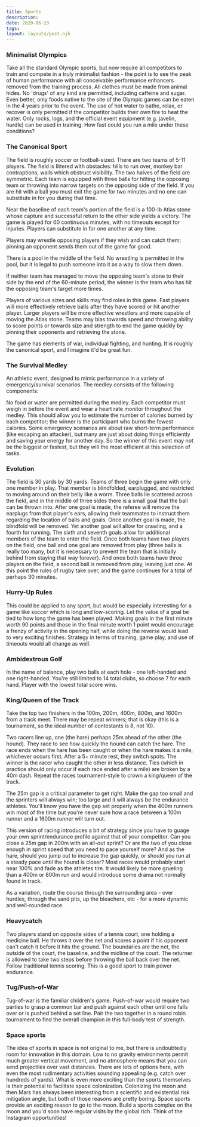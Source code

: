 ```yaml
---
title: Sports
description:
date: 2020-06-23
tags:
layout: layouts/post.njk
---
```


### Minimalist Olympics

Take all the standard Olympic sports, but now require all competitors to train and compete in a truly minimalist fashion - the point is to see the peak of human performance with all conceivable performance enhancers removed from the training process. All clothes must be made from animal hides. No 'drugs' of any kind are permitted, including caffeine and sugar. Even better, only foods native to the site of the Olympic games can be eaten in the 4 years prior to the event. The use of hot water to bathe, relax, or recover is only permitted if the competitor builds their own fire to heat the water. Only rocks, logs, and the official event equipment (e.g. javelin, hurdle) can be used in training. How fast could you run a mile under these conditions?

### The Canonical Sport

The field is roughly soccer or football-sized. There are two teams of 5-11 players. The field is littered with obstacles: hills to run over, monkey bar contraptions, walls which obstruct visibility. The two halves of the field are symmetric. Each team is equipped with three balls for hitting the opposing team or throwing into narrow targets on the opposing side of the field. If you are hit with a ball you must exit the game for two minutes and no one can substitute in for you during that time.

Near the baseline of each team's portion of the field is a 100-lb Atlas stone whose capture and successful return to the other side yields a victory. The game is played for 60 continuous minutes, with no timeouts except for injuries. Players can substitute in for one another at any time.

Players may wrestle opposing players if they wish and can catch them; pinning an opponent sends them out of the game for good.

There is a pool in the middle of the field. No wrestling is permitted in the pool, but it is legal to push someone into it as a way to slow them down.

If neither team has managed to move the opposing team's stone to their side by the end of the 60-minute period, the winner is the team who has hit the opposing team's target more times.

Players of various sizes and skills may find roles in this game. Fast players will more effectively retrieve balls after they have scored or hit another player. Larger players will be more effective wrestlers and more capable of moving the Atlas stone. Teams may bias towards speed and throwing ability to score points or towards size and strength to end the game quickly by pinning their opponents and retrieving the stone.

The game has elements of war, individual fighting, and hunting. It is roughly the canonical sport, and I imagine it'd be great fun.

### The Survival Medley

An athletic event, designed to mimic performance in a variety of emergency/survival scenarios. The medley consists of the following components:

No food or water are permitted during the medley. Each competitor must weigh in before the event and wear a heart rate monitor throughout the medley. This should allow you to estimate the number of calories burned by each competitor; the winner is the participant who burns the fewest calories. Some emergency scenarios are about raw short-term performance (like escaping an attacker), but many are just about doing things efficiently and saving your energy for another day. So the winner of this event may not be the biggest or fastest, but they will the most efficient at this selection of tasks.

### Evolution

The field is 30 yards by 30 yards. Teams of three begin the game with only one member in play. That member is blindfolded, earplugged, and restricted to moving around on their belly like a worm. Three balls lie scattered across the field, and in the middle of three sides there is a small goal that the ball can be thrown into. After one goal is made, the referee will remove the earplugs from that player's ears, allowing their teammates to instruct them regarding the location of balls and goals. Once another goal is made, the blindfold will be removed. Yet another goal will allow for crawling, and a fourth for running. The sixth and seventh goals allow for additional members of the team to enter the field. Once both teams have two players on the field, one ball and one goal are removed from play (three balls is really too many, but it is necessary to prevent the team that is initially behind from staying that way forever). And once both teams have three players on the field, a second ball is removed from play, leaving just one. At this point the rules of rugby take over, and the game continues for a total of perhaps 30 minutes.

### Hurry-Up Rules

This could be applied to any sport, but would be especially interesting for a game like soccer which is long and low-scoring. Let the value of a goal be tied to how long the game has been played. Making goals in the first minute worth 90 points and those in the final minute worth 1 point would encourage a frenzy of activity in the opening half, while doing the reverse would lead to very exciting finishes. Strategy in terms of training, game play, and use of timeouts would all change as well.

### Ambidextrous Golf

In the name of balance, play two balls at each hole - one left-handed and one right-handed. You're still limited to 14 total clubs, so choose 7 for each hand. Player with the lowest total score wins. 

### King/Queen of the Track

Take the top two finishers in the 100m, 200m, 400m, 800m, and 1600m from a track meet. There may be repeat winners; that is okay (this is a tournament, so the ideal number of contestants is 8, not 10). 

Two racers line up, one (the hare) perhaps 25m ahead of the other (the hound). They race to see how quickly the hound can catch the hare. The race ends when the hare has been caught or when the hare makes it a mile, whichever occurs first. After a 5+ minute rest, they switch spots. The winner is the racer who caught the other in less distance. Ties (which in practice should only occur if each race ended after a mile) are broken by a 40m dash. Repeat the races tournament-style to crown a king/queen of the track.

The 25m gap is a critical parameter to get right. Make the gap too small and the sprinters will always win; too large and it will always be the endurance athletes. You'll know you have the gap set properly when the 400m runners win most of the time but you're never sure how a race between a 100m runner and a 1600m runner will turn out. 

This version of racing introduces a bit of strategy since you have to guage your own sprint/endurance profile against that of your competitor. Can you close a 25m gap in 200m with an all-out sprint? Or are the two of you close enough in sprint speed that you need to pace yourself more? And as the hare, should you jump out to increase the gap quickly, or should you run at a steady pace until the hound is closer? Most races would probably start near 100% and fade as the athletes tire. It would likely be more grueling than a 400m or 800m run and would introduce some drama not normally found in track.  

As a variation, route the course through the surrounding area - over hurdles, through the sand pits, up the bleachers, etc - for a more dynamic and well-rounded race. 

### Heavycatch

Two players stand on opposite sides of a tennis court, one holding a medicine ball. He throws it over the net and scores a point if his opponent can't catch it before it hits the ground. The boundaries are the net, the outside of the court, the baseline, and the midline of the court. The returner is allowed to take two steps before throwing the ball back over the net. Follow traditional tennis scoring. This is a good sport to train power endurance. 

### Tug/Push-of-War

Tug-of-war is the familiar children's game. Push-of-war would require two parties to grasp a common bar and push against each other until one falls over or is pushed behind a set line. Pair the two together in a round robin tournament to find the overall champion in this full-body test of strength. 

### Space sports

The idea of sports in space is not original to me, but there is undoubtedly room for innovation in this domain. Low to no gravity environments permit much greater vertical movement, and no atmosphere means that you can send projectiles over vast distances. There are lots of options here, with even the most rudimentary activities sounding appealing (e.g. catch over hundreds of yards). 
What is even more exciting than the sports themselves is their potential to facilitate space colonization. Colonizing the moon and then Mars has always been interesting from a scientific and existential risk mitigation angle, but both of those reasons are pretty boring. Space sports provide an exciting reason to go to the moon. Build a sports complex on the moon and you'd soon have regular visits by the global rich. Think of the Instagram opportunities!
